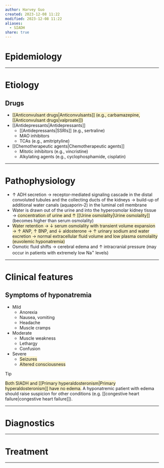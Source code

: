 ```yaml
---
author: Harvey Guo
created: 2023-12-08 11:22
modified: 2023-12-08 11:22
aliases:
  - SIADH
share: true
---
```

# Epidemiology


---
# Etiology
## Drugs
- <span style="background:rgba(240, 200, 0, 0.2)">[[Anticonvulsant drugs|Anticonvulsants]] (e.g., carbamazepine, [[Anticonvulsant drugs|valproate]])</span>
- [[Antidepressants|Antidepressants]]
	- [[Antidepressants|SSRIs]] (e.g., sertraline)
	- MAO inhibitors
	- TCAs (e.g., amitriptyline)
- [[Chemotherapeutic agents|Chemotherapeutic agents]]
	- Mitotic inhibitors (e.g., vincristine)
	- Alkylating agents (e.g., cyclophosphamide, cisplatin)

---
# Pathophysiology
- ↑ ADH secretion → receptor-mediated signaling cascade in the distal convoluted tubules and the collecting ducts of the kidneys → build-up of additional water canals (aquaporin-2) in the luminal cell membrane
- Water is drawn out of the urine and into the hyperosmolar kidney tissue → <span style="background:rgba(240, 200, 0, 0.2)">concentration of urine and ↑ [[Urine osmolality|Urine osmolality]]</span> (becomes higher than serum osmolality)
- <span style="background:rgba(240, 200, 0, 0.2)">Water retention → ↓ serum osmolality with transient volume expansion → ↑ ANP, ↑ BNP, and ↓ aldosterone → ↑ urinary sodium and water excretion → normal extracellular fluid volume and low plasma osmolality (euvolemic hyponatremia)</span>
- Osmotic fluid shifts → cerebral edema and ↑ intracranial pressure (may occur in patients with extremely low Na<sup>+</sup> levels)

---
# Clinical features
## Symptoms of hyponatremia
- Mild
	- Anorexia
	- Nausea, vomiting
	- Headache
	- Muscle cramps
- Moderate
	- Muscle weakness
	- Lethargy
	- Confusion
- Severe 
	- <span style="background:rgba(240, 200, 0, 0.2)">Seizures</span>
	- <span style="background:rgba(240, 200, 0, 0.2)">Altered consciousness</span>

>[!tip] 
><span style="background:rgba(240, 200, 0, 0.2)">Both SIADH and [[Primary hyperaldosteronism|Primary hyperaldosteronism]] have no edema.</span> A hyponatremic patient with edema should raise suspicion for other conditions (e.g. [[congestive heart failure|congestive heart failure]]).

---
# Diagnostics


---
# Treatment


---
